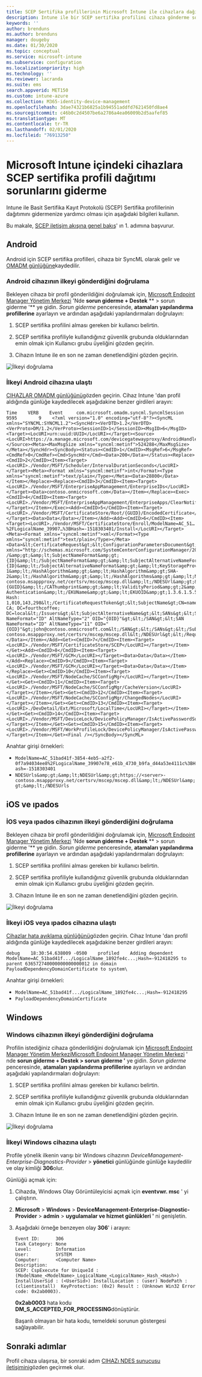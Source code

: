 ```yaml
---
title: SCEP Sertifika profillerinin Microsoft Intune ile cihazlara dağıtılması sorunlarını giderme | Microsoft Docs
description: Intune ile bir SCEP sertifika profilini cihaza gönderme sorunlarını giderin.
keywords: ''
author: brenduns
ms.author: brenduns
manager: dougeby
ms.date: 01/30/2020
ms.topic: conceptual
ms.service: microsoft-intune
ms.subservice: configuration
ms.localizationpriority: high
ms.technology: ''
ms.reviewer: lacranda
ms.suite: ems
search.appverid: MET150
ms.custom: intune-azure
ms.collection: M365-identity-device-management
ms.openlocfilehash: 3dae74321b6825a1b94551addfd7621450fd8ae4
ms.sourcegitcommit: c46b0c2d4507be6a2786a4ea06009b2d5aafef85
ms.translationtype: MT
ms.contentlocale: tr-TR
ms.lasthandoff: 02/01/2020
ms.locfileid: "76913250"
---
```

# <a name="troubleshoot-deployment-of-a-scep-certificate-profile-to-devices-in-microsoft-intune"></a>Microsoft Intune içindeki cihazlara SCEP sertifika profili dağıtımı sorunlarını giderme

Intune ile Basit Sertifika Kayıt Protokolü (SCEP) Sertifika profillerinin dağıtımını gidermenize yardımcı olması için aşağıdaki bilgileri kullanın.

Bu makale, [SCEP iletişim akışına genel bakış](troubleshoot-scep-certificate-profiles.md)' ın 1. adımına başvurur.


## <a name="android"></a>Android

Android için SCEP sertifika profilleri, cihaza bir SyncML olarak gelir ve [OMADM günlüğüne](troubleshoot-scep-certificate-profiles.md#logs-for-android-devices)kaydedilir.

### <a name="validate-that-the-android-device-was-sent-the-policy"></a>Android cihazının ilkeyi gönderdiğini doğrulama

Bekleyen cihaza bir profil gönderildiğini doğrulamak için, [Microsoft Endpoint Manager Yönetim Merkezi](https://go.microsoft.com/fwlink/?linkid=2109431) 'Nde **sorun giderme + Destek** ** > sorun giderme '** ye gidin.  *Sorun giderme* penceresinde, **atamaları** **yapılandırma profillerine** ayarlayın ve ardından aşağıdaki yapılandırmaları doğrulayın:

1. SCEP sertifika profilini alması gereken bir kullanıcı belirtin.

2. SCEP sertifika profiliyle kullandığınız güvenlik grubunda olduklarından emin olmak için Kullanıcı grubu üyeliğini gözden geçirin.

3. Cihazın Intune ile en son ne zaman denetlendiğini gözden geçirin.

![İlkeyi doğrulama](../protect/media/troubleshoot-scep-certificate-profile-deployment/validate-policy-android.png)

### <a name="validate-the-policy-reached-the-android-device"></a>İlkeyi Android cihazına ulaştı

[CIHAZLAR OMADM günlüğünü](troubleshoot-scep-certificate-profiles.md#logs-for-android-devices)gözden geçirin. Cihaz Intune 'dan profil aldığında günlüğe kaydedilecek aşağıdakine benzer girdileri arayın:

```
Time    VERB    Event     com.microsoft.omadm.syncml.SyncmlSession     9595        9    <?xml version="1.0" encoding="utf-8"?><SyncML xmlns="SYNCML:SYNCML1.2"><SyncHdr><VerDTD>1.2</VerDTD><VerProto>DM/1.2</VerProto><SessionID>1</SessionID><MsgID>6</MsgID><Target><LocURI>urn:uuid:UUID</LocURI></Target><Source><LocURI>https://a.manage.microsoft.com/devicegatewayproxy/AndroidHandler.ashx</LocURI></Source><Meta><MaxMsgSize xmlns="syncml:metinf">524288</MaxMsgSize></Meta></SyncHdr><SyncBody><Status><CmdID>1</CmdID><MsgRef>6</MsgRef><CmdRef>0</CmdRef><Cmd>SyncHdr</Cmd><Data>200</Data></Status><Replace><CmdID>2</CmdID><Item><Target><LocURI>./Vendor/MSFT/Scheduler/IntervalDurationSeconds</LocURI></Target><Meta><Format xmlns="syncml:metinf">int</Format><Type xmlns="syncml:metinf">text/plain</Type></Meta><Data>28800</Data></Item></Replace><Replace><CmdID>3</CmdID><Item><Target><LocURI>./Vendor/MSFT/EnterpriseAppManagement/EnterpriseIDs</LocURI></Target><Data>contoso.onmicrosoft.com</Data></Item></Replace><Exec><CmdID>4</CmdID><Item><Target><LocURI>./Vendor/MSFT/EnterpriseAppManagement/EnterpriseApps/ClearNotifications</LocURI></Target></Item></Exec><Add><CmdID>5</CmdID><Item><Target><LocURI>./Vendor/MSFT/CertificateStore/Root/{GUID}/EncodedCertificate</LocURI></Target><Data>Data</Data></Item></Add><Add><CmdID>6</CmdID><Item><Target><LocURI>./Vendor/MSFT/CertificateStore/Enroll/ModelName=AC_51…%2FLogicalName_39907…%3BHash=-1518303401/Install</LocURI></Target><Meta><Format xmlns="syncml:metinf">xml</Format><Type xmlns="syncml:metinf">text/plain</Type></Meta><Data>&lt;CertificateRequest&gt;&lt;ConfigurationParametersDocument&gt;&amp;lt;ConfigurationParameters xmlns="http://schemas.microsoft.com/SystemCenterConfigurationManager/2012/03/07/CertificateEnrollment/ConfigurationParameters"&amp;gt;&amp;lt;ExpirationThreshold&amp;gt;20&amp;lt;/ExpirationThreshold&amp;gt;&amp;lt;RetryCount&amp;gt;3&amp;lt;/RetryCount&amp;gt;&amp;lt;RetryDelay&amp;gt;1&amp;lt;/RetryDelay&amp;gt;&amp;lt;TemplateName /&amp;gt;&amp;lt;SubjectNameFormat&amp;gt;{ID}&amp;lt;/SubjectNameFormat&amp;gt;&amp;lt;SubjectAlternativeNameFormat&amp;gt;{ID}&amp;lt;/SubjectAlternativeNameFormat&amp;gt;&amp;lt;KeyStorageProviderSetting&amp;gt;0&amp;lt;/KeyStorageProviderSetting&amp;gt;&amp;lt;KeyUsage&amp;gt;32&amp;lt;/KeyUsage&amp;gt;&amp;lt;KeyLength&amp;gt;2048&amp;lt;/KeyLength&amp;gt;&amp;lt;HashAlgorithms&amp;gt;&amp;lt;HashAlgorithm&amp;gt;SHA-1&amp;lt;/HashAlgorithm&amp;gt;&amp;lt;HashAlgorithm&amp;gt;SHA-2&amp;lt;/HashAlgorithm&amp;gt;&amp;lt;/HashAlgorithms&amp;gt;&amp;lt;NDESUrls&amp;gt;&amp;lt;NDESUrl&amp;gt;https://breezeappproxy-contoso.msappproxy.net/certsrv/mscep/mscep.dll&amp;lt;/NDESUrl&amp;gt;&amp;lt;/NDESUrls&amp;gt;&amp;lt;CAThumbprint&amp;gt;{GUID}&amp;lt;/CAThumbprint&amp;gt;&amp;lt;ValidityPeriod&amp;gt;2&amp;lt;/ValidityPeriod&amp;gt;&amp;lt;ValidityPeriodUnit&amp;gt;Years&amp;lt;/ValidityPeriodUnit&amp;gt;&amp;lt;EKUMapping&amp;gt;&amp;lt;EKUMap&amp;gt;&amp;lt;EKUName&amp;gt;Client Authentication&amp;lt;/EKUName&amp;gt;&amp;lt;EKUOID&amp;gt;1.3.6.1.5.5.7.3.2&amp;lt;/EKUOID&amp;gt;&amp;lt;/EKUMap&amp;gt;&amp;lt;/EKUMapping&amp;gt;&amp;lt;/ConfigurationParameters&amp;gt;&lt;/ConfigurationParametersDocument&gt;&lt;RequestParameters&gt;&lt;CertificateRequestToken&gt;PENlcnRFbn... Hash: 1,010,143,298&lt;/CertificateRequestToken&gt;&lt;SubjectName&gt;CN=name&lt;/SubjectName&gt;&lt;Issuers&gt;CN=FourthCoffee CA; DC=fourthcoffee; DC=local&lt;/Issuers&gt;&lt;SubjectAlternativeName&gt;&lt;SANs&gt;&lt;SAN NameFormat="ID" AltNameType="2" OID="{OID}"&gt;&lt;/SAN&gt;&lt;SAN NameFormat="ID" AltNameType="11" OID="{OID}"&gt;john@contoso.onmicrosoft.com&lt;/SAN&gt;&lt;/SANs&gt;&lt;/SubjectAlternativeName&gt;&lt;NDESUrl&gt;https://breezeappproxy-contoso.msappproxy.net/certsrv/mscep/mscep.dll&lt;/NDESUrl&gt;&lt;/RequestParameters&gt;&lt;/CertificateRequest&gt;</Data></Item></Add><Get><CmdID>7</CmdID><Item><Target><LocURI>./Vendor/MSFT/CertificateStore/SCEP</LocURI></Target></Item></Get><Add><CmdID>8</CmdID><Item><Target><LocURI>./Vendor/MSFT/GCM</LocURI></Target><Data>Data</Data></Item></Add><Replace><CmdID>9</CmdID><Item><Target><LocURI>./Vendor/MSFT/GCM</LocURI></Target><Data>Data</Data></Item></Replace><Get><CmdID>10</CmdID><Item><Target><LocURI>./Vendor/MSFT/NodeCache/SCConfigMgr</LocURI></Target></Item></Get><Get><CmdID>11</CmdID><Item><Target><LocURI>./Vendor/MSFT/NodeCache/SCConfigMgr/CacheVersion</LocURI></Target></Item></Get><Get><CmdID>12</CmdID><Item><Target><LocURI>./Vendor/MSFT/NodeCache/SCConfigMgr/ChangedNodes</LocURI></Target></Item></Get><Get><CmdID>13</CmdID><Item><Target><LocURI>./DevDetail/Ext/Microsoft/LocalTime</LocURI></Target></Item></Get><Get><CmdID>14</CmdID><Item><Target><LocURI>./Vendor/MSFT/DeviceLock/DevicePolicyManager/IsActivePasswordSufficient</LocURI></Target></Item></Get><Get><CmdID>15</CmdID><Item><Target><LocURI>./Vendor/MSFT/WorkProfileLock/DevicePolicyManager/IsActivePasswordSufficient</LocURI></Target></Item></Get><Final /></SyncBody></SyncML>
```

Anahtar girişi örnekleri:

- `ModelName=AC_51bad41f-3854-4eb5-a2f2-0f7a94034ee8%2FLogicalName_39907e78_e61b_4730_b9fa_d44a53e4111c%3BHash=-1518303401`
- `NDESUrls&amp;gt;&amp;lt;NDESUrl&amp;gt;https://<server>-contoso.msappproxy.net/certsrv/mscep/mscep.dll&amp;lt;/NDESUrl&amp;gt;&amp;lt;/NDESUrls`

## <a name="ios-and-ipados"></a>iOS ve ıpados

### <a name="validate-that-the-ios-or-ipados-device-was-sent-the-policy"></a>İOS veya ıpados cihazının ilkeyi gönderdiğini doğrulama

Bekleyen cihaza bir profil gönderildiğini doğrulamak için, [Microsoft Endpoint Manager Yönetim Merkezi](https://go.microsoft.com/fwlink/?linkid=2109431) 'Nde **sorun giderme + Destek** ** > sorun giderme '** ye gidin.  *Sorun giderme* penceresinde, **atamaları** **yapılandırma profillerine** ayarlayın ve ardından aşağıdaki yapılandırmaları doğrulayın:

1. SCEP sertifika profilini alması gereken bir kullanıcı belirtin.

2. SCEP sertifika profiliyle kullandığınız güvenlik grubunda olduklarından emin olmak için Kullanıcı grubu üyeliğini gözden geçirin.

3. Cihazın Intune ile en son ne zaman denetlendiğini gözden geçirin.

![İlkeyi doğrulama](../protect/media/troubleshoot-scep-certificate-profile-deployment/validate-policy-ios.png)

### <a name="validate-the-policy-reached-the-ios-or-ipados-device"></a>İlkeyi iOS veya ıpados cihazına ulaştı

[Cihazlar hata ayıklama günlüğünü](troubleshoot-scep-certificate-profiles.md#logs-for-ios-and-ipados-devices)gözden geçirin. Cihaz Intune 'dan profil aldığında günlüğe kaydedilecek aşağıdakine benzer girdileri arayın:

```
debug    18:30:54.638009 -0500    profiled    Adding dependent ModelName=AC_51bad41f.../LogicalName_1892fe4c...;Hash=-912418295 to parent 636572740000000000000012 in domain PayloadDependencyDomainCertificate to system\
```

Anahtar girişi örnekleri:

- `ModelName=AC_51bad41f.../LogicalName_1892fe4c...;Hash=-912418295`
- `PayloadDependencyDomainCertificate`

## <a name="windows"></a>Windows

### <a name="validate-that-the-windows-device-was-sent-the-policy"></a>Windows cihazının ilkeyi gönderdiğini doğrulama

Profilin istediğiniz cihaza gönderildiğini doğrulamak için [Microsoft Endpoint Manager Yönetim Merkezi](https://go.microsoft.com/fwlink/?linkid=2109431)[Microsoft Endpoint Manager Yönetim Merkezi](https://go.microsoft.com/fwlink/?linkid=2109431) ' nde **sorun giderme + Destek > sorun** **giderme '** ye gidin.  *Sorun giderme* penceresinde, **atamaları** **yapılandırma profillerine** ayarlayın ve ardından aşağıdaki yapılandırmaları doğrulayın:

1. SCEP sertifika profilini alması gereken bir kullanıcı belirtin.

2. SCEP sertifika profiliyle kullandığınız güvenlik grubunda olduklarından emin olmak için Kullanıcı grubu üyeliğini gözden geçirin.

3. Cihazın Intune ile en son ne zaman denetlendiğini gözden geçirin.

![İlkeyi doğrulama](../protect/media/troubleshoot-scep-certificate-profile-deployment/validate-policy-windows.png)

### <a name="validate-the-policy-reached-the-windows-device"></a>İlkeyi Windows cihazına ulaştı

Profile yönelik ilkenin varışı bir Windows cihazının *DeviceManagement-Enterprise-Diagnostics-Provider* > **yönetici** günlüğünde günlüğe kaydedilir ve olay kimliği **306**olur. 

Günlüğü açmak için:

1. Cihazda, Windows Olay Görüntüleyicisi açmak için **eventvwr. msc** ' yi çalıştırın.

2. **Microsoft** > **Windows** > **DeviceManagement-Enterprise-Diagnostic-Provider** > **admin** > **uygulamalar ve hizmet günlükleri '** ni genişletin.

3. Aşağıdaki örneğe benzeyen olay **306**' i arayın:

   ```
   Event ID:      306
   Task Category: None
   Level:         Information
   User:          SYSTEM
   Computer:      <Computer Name>
   Description:
   SCEP: CspExecute for UniqueId : (ModelName_<ModelName>_LogicalName_<LogicalName>_Hash_<Hash>) InstallUserSid : (<UserSid>) InstallLocation : (user) NodePath : (clientinstall)  KeyProtection: (0x2) Result : (Unknown Win32 Error code: 0x2ab0003).
   ```

   **0x2ab0003** hata kodu **DM_S_ACCEPTED_FOR_PROCESSING**dönüştürür.

   Başarılı olmayan bir hata kodu, temeldeki sorunun göstergesi sağlayabilir.

## <a name="next-steps"></a>Sonraki adımlar

Profil cihaza ulaşırsa, bir sonraki adım [CIHAZı NDES sunucusu iletişimini](troubleshoot-scep-certificate-device-to-ndes.md)gözden geçirmek olur.
